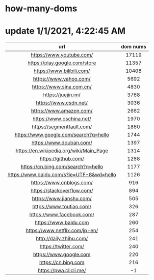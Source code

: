 # how-many-doms

# update 1/1/2021, 4:22:45 AM

url | dom nums
:-: | :-:
https://www.youtube.com/ | 17119
https://play.google.com/store | 11357
https://www.bilibili.com/ | 10408
https://www.yahoo.com/ | 5692
https://www.sina.com.cn/ | 4830
https://juejin.im/ | 3768
https://www.csdn.net/ | 3036
https://www.amazon.com/ | 2662
https://www.oschina.net/ | 1970
https://segmentfault.com/ | 1860
https://www.google.com/search?q=hello | 1744
https://www.douban.com/ | 1397
https://en.wikipedia.org/wiki/Main_Page | 1314
https://github.com/ | 1288
https://cn.bing.com/search?q=hello | 1177
https://www.baidu.com/s?ie=UTF-8&wd=hello | 1126
https://www.cnblogs.com/ | 916
https://stackoverflow.com/ | 894
https://www.jianshu.com/ | 505
https://www.toutiao.com/ | 326
https://www.facebook.com/ | 287
https://www.baidu.com | 260
https://www.netflix.com/jp-en/ | 254
http://daily.zhihu.com/ | 241
https://twitter.com/ | 240
https://www.google.com | 220
https://cn.bing.com | 216
https://pwa.clicli.me/ | -1
